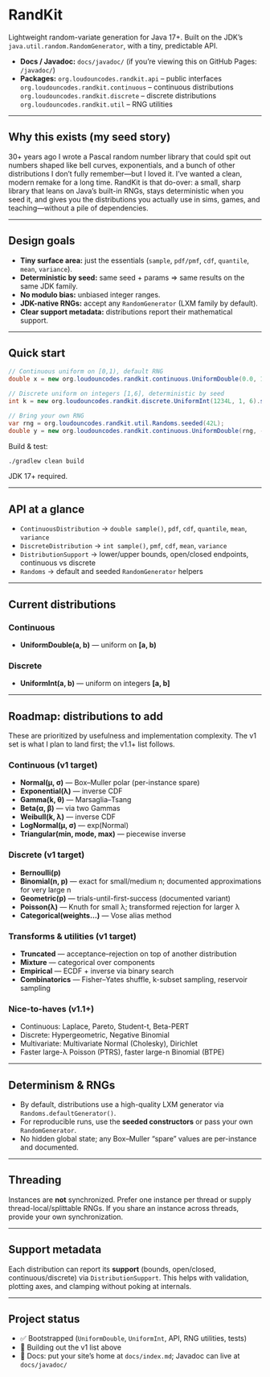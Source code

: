# RandKit

Lightweight random-variate generation for Java 17+.
Built on the JDK’s `java.util.random.RandomGenerator`, with a tiny, predictable API.

* **Docs / Javadoc:** `docs/javadoc/` (if you’re viewing this on GitHub Pages: `/javadoc/`)
* **Packages:**
  `org.loudouncodes.randkit.api` – public interfaces
  `org.loudouncodes.randkit.continuous` – continuous distributions
  `org.loudouncodes.randkit.discrete` – discrete distributions
  `org.loudouncodes.randkit.util` – RNG utilities

---

## Why this exists (my seed story)

30+ years ago I wrote a Pascal random number library that could spit out numbers shaped like bell curves, exponentials, and a bunch of other distributions I don’t fully remember—but I loved it. I’ve wanted a clean, modern remake for a long time. RandKit is that do-over: a small, sharp library that leans on Java’s built-in RNGs, stays deterministic when you seed it, and gives you the distributions you actually use in sims, games, and teaching—without a pile of dependencies.

---

## Design goals

* **Tiny surface area:** just the essentials (`sample`, `pdf/pmf`, `cdf`, `quantile`, `mean`, `variance`).
* **Deterministic by seed:** same seed + params ⇒ same results on the same JDK family.
* **No modulo bias:** unbiased integer ranges.
* **JDK-native RNGs:** accept any `RandomGenerator` (LXM family by default).
* **Clear support metadata:** distributions report their mathematical support.

---

## Quick start

```java
// Continuous uniform on [0,1), default RNG
double x = new org.loudouncodes.randkit.continuous.UniformDouble(0.0, 1.0).sample();

// Discrete uniform on integers [1,6], deterministic by seed
int k = new org.loudouncodes.randkit.discrete.UniformInt(1234L, 1, 6).sample();

// Bring your own RNG
var rng = org.loudouncodes.randkit.util.Randoms.seeded(42L);
double y = new org.loudouncodes.randkit.continuous.UniformDouble(rng, -2.0, 3.0).sample();
```

Build & test:

```bash
./gradlew clean build
```

JDK 17+ required.

---

## API at a glance

* `ContinuousDistribution` → `double sample()`, `pdf`, `cdf`, `quantile`, `mean`, `variance`
* `DiscreteDistribution` → `int sample()`, `pmf`, `cdf`, `mean`, `variance`
* `DistributionSupport` → lower/upper bounds, open/closed endpoints, continuous vs discrete
* `Randoms` → default and seeded `RandomGenerator` helpers

---

## Current distributions

### Continuous

* **UniformDouble(a, b)** — uniform on **[a, b)**

### Discrete

* **UniformInt(a, b)** — uniform on integers **[a, b]**

---

## Roadmap: distributions to add

These are prioritized by usefulness and implementation complexity. The v1 set is what I plan to land first; the v1.1+ list follows.

### Continuous (v1 target)

* **Normal(μ, σ)** — Box–Muller polar (per-instance spare)
* **Exponential(λ)** — inverse CDF
* **Gamma(k, θ)** — Marsaglia–Tsang
* **Beta(α, β)** — via two Gammas
* **Weibull(k, λ)** — inverse CDF
* **LogNormal(μ, σ)** — exp(Normal)
* **Triangular(min, mode, max)** — piecewise inverse

### Discrete (v1 target)

* **Bernoulli(p)**
* **Binomial(n, p)** — exact for small/medium n; documented approximations for very large n
* **Geometric(p)** — trials-until-first-success (documented variant)
* **Poisson(λ)** — Knuth for small λ; transformed rejection for larger λ
* **Categorical(weights…)** — Vose alias method

### Transforms & utilities (v1 target)

* **Truncated<T>** — acceptance–rejection on top of another distribution
* **Mixture<T>** — categorical over components
* **Empirical** — ECDF + inverse via binary search
* **Combinatorics** — Fisher–Yates shuffle, k-subset sampling, reservoir sampling

### Nice-to-haves (v1.1+)

* Continuous: Laplace, Pareto, Student-t, Beta-PERT
* Discrete: Hypergeometric, Negative Binomial
* Multivariate: Multivariate Normal (Cholesky), Dirichlet
* Faster large-λ Poisson (PTRS), faster large-n Binomial (BTPE)

---

## Determinism & RNGs

* By default, distributions use a high-quality LXM generator via `Randoms.defaultGenerator()`.
* For reproducible runs, use the **seeded constructors** or pass your own `RandomGenerator`.
* No hidden global state; any Box–Muller “spare” values are per-instance and documented.

---

## Threading

Instances are **not** synchronized. Prefer one instance per thread or supply thread-local/splittable RNGs. If you share an instance across threads, provide your own synchronization.

---

## Support metadata

Each distribution can report its **support** (bounds, open/closed, continuous/discrete) via `DistributionSupport`. This helps with validation, plotting axes, and clamping without poking at internals.

---

## Project status

* ✅ Bootstrapped (`UniformDouble`, `UniformInt`, API, RNG utilities, tests)
* 🚧 Building out the v1 list above
* 📄 Docs: put your site’s home at `docs/index.md`; Javadoc can live at `docs/javadoc/`


